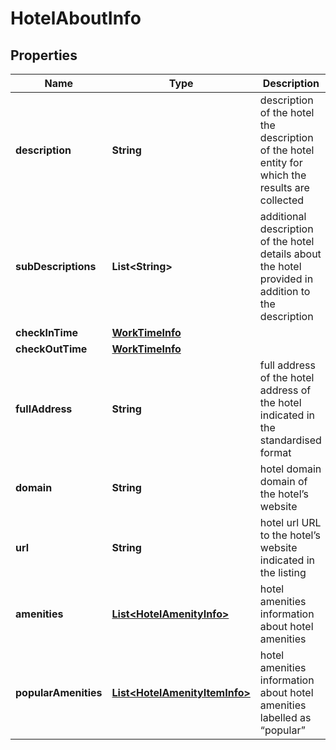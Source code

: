 

# HotelAboutInfo


## Properties

| Name | Type | Description | Notes |
|------------ | ------------- | ------------- | -------------|
|**description** | **String** | description of the hotel the description of the hotel entity for which the results are collected |  [optional] |
|**subDescriptions** | **List&lt;String&gt;** | additional description of the hotel details about the hotel provided in addition to the description |  [optional] |
|**checkInTime** | [**WorkTimeInfo**](WorkTimeInfo.md) |  |  [optional] |
|**checkOutTime** | [**WorkTimeInfo**](WorkTimeInfo.md) |  |  [optional] |
|**fullAddress** | **String** | full address of the hotel address of the hotel indicated in the standardised format |  [optional] |
|**domain** | **String** | hotel domain domain of the hotel’s website |  [optional] |
|**url** | **String** | hotel url URL to the hotel’s website indicated in the listing |  [optional] |
|**amenities** | [**List&lt;HotelAmenityInfo&gt;**](HotelAmenityInfo.md) | hotel amenities information about hotel amenities |  [optional] |
|**popularAmenities** | [**List&lt;HotelAmenityItemInfo&gt;**](HotelAmenityItemInfo.md) | hotel amenities information about hotel amenities labelled as “popular” |  [optional] |



